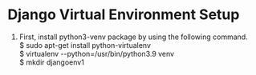 # Django Virtual Environment Setup
1. First, install python3-venv package by using the following command.<br>
$ sudo apt-get install python-virtualenv <br>
$ virtualenv --python=/usr/bin/python3.9 venv <br>
$ mkdir djangoenv1 <br>
  
